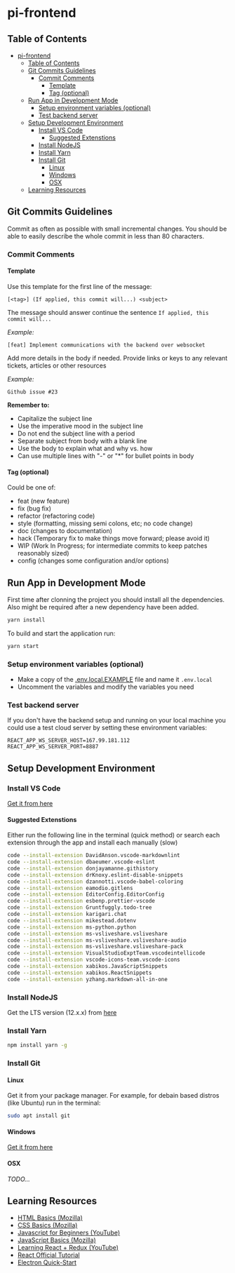 # pi-frontend

## Table of Contents

- [pi-frontend](#pi-frontend)
  - [Table of Contents](#table-of-contents)
  - [Git Commits Guidelines](#git-commits-guidelines)
    - [Commit Comments](#commit-comments)
      - [Template](#template)
      - [Tag (optional)](#tag-optional)
  - [Run App in Development Mode](#run-app-in-development-mode)
    - [Setup environment variables (optional)](#setup-environment-variables-optional)
    - [Test backend server](#test-backend-server)
  - [Setup Development Environment](#setup-development-environment)
    - [Install VS Code](#install-vs-code)
      - [Suggested Extenstions](#suggested-extenstions)
    - [Install NodeJS](#install-nodejs)
    - [Install Yarn](#install-yarn)
    - [Install Git](#install-git)
      - [Linux](#linux)
      - [Windows](#windows)
      - [OSX](#osx)
  - [Learning Resources](#learning-resources)

## Git Commits Guidelines

Commit as often as possible with small incremental changes. You should be able to easily describe the whole commit in less than 80 characters.

### Commit Comments

#### Template

Use this template for the first line of the message:

```text
[<tag>] (If applied, this commit will...) <subject>
```

The message should answer continue the sentence `If applied, this commit will...`

*Example:*

```text
[feat] Implement communications with the backend over websocket
```

Add more details in the body if needed. Provide links or keys to any relevant tickets, articles or other resources

*Example:*

```text
Github issue #23
```

**Remember to:**

- Capitalize the subject line
- Use the imperative mood in the subject line
- Do not end the subject line with a period
- Separate subject from body with a blank line
- Use the body to explain what and why vs. how
- Can use multiple lines with "-" or "*" for bullet points in body

#### Tag (optional)

Could be one of:

- feat     (new feature)
- fix      (bug fix)
- refactor (refactoring code)
- style    (formatting, missing semi colons, etc; no code change)
- doc      (changes to documentation)
- hack     (Temporary fix to make things move forward; please avoid it)
- WIP      (Work In Progress; for intermediate commits to keep patches reasonably sized)
- config   (changes some configuration and/or options)

## Run App in Development Mode

First time after clonning the project you should install all the dependencies.
Also might be required after a new dependency have been added.

```bash
yarn install
```

To build and start the application run:

```bash
yarn start
```

### Setup environment variables (optional)

- Make a copy of the [.env.local.EXAMPLE](src/.env.local.EXAMPLE) file and name it `.env.local`
- Uncomment the variables and modify the variables you need

### Test backend server

If you don't have the backend setup and running on your local machine you could use a test cloud server by setting these environment variables:

```text
REACT_APP_WS_SERVER_HOST=167.99.181.112
REACT_APP_WS_SERVER_PORT=8887
```

## Setup Development Environment

### Install VS Code

[Get it from here](https://code.visualstudio.com/)

#### Suggested Extenstions

Either run the following line in the terminal (quick method)
or search each extension through the app and install each manually (slow)

```bash
code --install-extension DavidAnson.vscode-markdownlint
code --install-extension dbaeumer.vscode-eslint
code --install-extension donjayamanne.githistory
code --install-extension drKnoxy.eslint-disable-snippets
code --install-extension dzannotti.vscode-babel-coloring
code --install-extension eamodio.gitlens
code --install-extension EditorConfig.EditorConfig
code --install-extension esbenp.prettier-vscode
code --install-extension Gruntfuggly.todo-tree
code --install-extension karigari.chat
code --install-extension mikestead.dotenv
code --install-extension ms-python.python
code --install-extension ms-vsliveshare.vsliveshare
code --install-extension ms-vsliveshare.vsliveshare-audio
code --install-extension ms-vsliveshare.vsliveshare-pack
code --install-extension VisualStudioExptTeam.vscodeintellicode
code --install-extension vscode-icons-team.vscode-icons
code --install-extension xabikos.JavaScriptSnippets
code --install-extension xabikos.ReactSnippets
code --install-extension yzhang.markdown-all-in-one
```

### Install NodeJS

Get the LTS version (12.x.x) from [here](https://nodejs.org/en/)

### Install Yarn

```bash
npm install yarn -g
```

### Install Git

#### Linux

Get it from your package manager. For example, for debain based distros (like Ubuntu) run in the terminal:

```bash
sudo apt install git
```

#### Windows

[Get it from here](https://git-scm.com/)

#### OSX

*TODO...*

## Learning Resources

- [HTML Basics (Mozilla)](https://developer.mozilla.org/en-US/docs/Learn/Getting_started_with_the_web/HTML_basics)
- [CSS Basics (Mozilla)](https://developer.mozilla.org/en-US/docs/Learn/Getting_started_with_the_web/CSS_basics)
- [Javascript for Beginners (YouTube)](https://www.youtube.com/watch?v=fGdd9qNwQdQ&list=PLoYCgNOIyGACnrXwo5HMCfOH9VT05znGv)
- [JavaScript Basics (Mozilla)](<[https://link](https://developer.mozilla.org/en-US/docs/Web/JavaScript/A_re-introduction_to_JavaScript)>)
- [Learning React + Redux (YouTube)](https://www.youtube.com/playlist?list=PLoYCgNOIyGABj2GQSlDRjgvXtqfDxKm5b)
- [React Official Tutorial](https://reactjs.org/tutorial/tutorial.html)
- [Electron Quick-Start](https://electronjs.org/docs/tutorial/quick-start)

